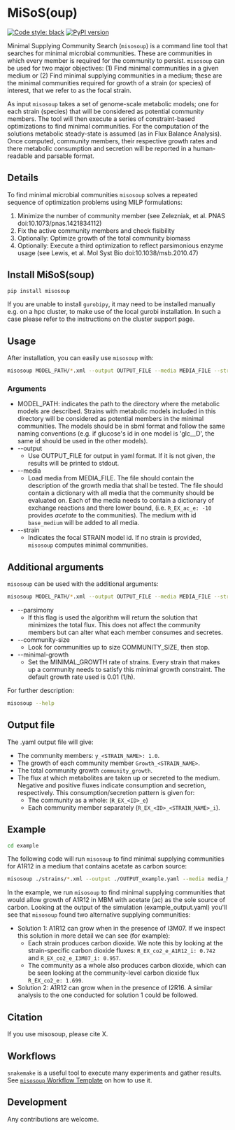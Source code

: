 # MiSoS(oup)

[![Code style: black](https://img.shields.io/badge/code%20style-black-000000.svg)](https://github.com/psf/black)
[![PyPI version](https://badge.fury.io/py/misosoup.svg)](https://badge.fury.io/py/misosoup)

Minimal Supplying Community Search (`misosoup`) is a command line tool that
searches for minimal microbial communities. These are communities in which every
member is required for the community to persist. `misosoup` can be used for two
major objectives: (1) Find minimal communities in a given medium or (2) Find
minimal supplying communities in a medium; these are the minimal communities
required for growth of a strain (or species) of interest, that we refer to as
the focal strain.

As input `misosoup` takes a set of genome-scale metabolic models; one for each
strain (species) that will be considered as potential community members. The
tool will then execute a series of constraint-based optimizations to find
minimal communities. For the computation of the solutions metabolic steady-state
is assumed (as in Flux Balance Analysis). Once computed, community members,
their respective growth rates and there metabolic consumption and secretion will
be reported in a human-readable and parsable format.

## Details

To find minimal microbial communities `misosoup` solves a repeated sequence of
optimization problems using MILP formulations:

1. Minimize the number of community member (see Zelezniak, et al. PNAS
   doi:10.1073/pnas.1421834112)
2. Fix the active community members and check fisibility
3. Optionally: Optimize growth of the total community biomass
4. Optionally: Execute a third optimization to reflect parsimonious enzyme usage
   (see Lewis, et al. Mol Syst Bio doi:10.1038/msb.2010.47)

## Install MiSoS(soup)

```bash
pip install misosoup
```

If you are unable to install `gurobipy`, it may need to be installed manually
e.g. on a hpc cluster, to make use of the local gurobi installation. In such
a case please refer to the instructions on the cluster support page.

## Usage

After installation, you can easily use `misosoup` with:

```bash
misosoup MODEL_PATH/*.xml --output OUTPUT_FILE --media MEDIA_FILE --strain STRAIN
```

### Arguments

* MODEL_PATH: indicates the path to the directory where the metabolic models are
  described. Strains with metabolic models included in this directory will be
  considered as potential members in the minimal communities. The models should
  be in sbml format and follow the same naming conventions (e.g. if glucose's id
  in one model is 'glc__D', the same id should be used in the other models).
* --output
  * Use OUTPUT_FILE for output in yaml format. If it is not given, the results
    will be printed to stdout.
* --media
  * Load media from MEDIA_FILE. The file should contain the description of the
    growth media that shall be tested. The file should contain a dictionary with
    all media that the community should be evaluated on. Each of the media needs
    to contain a dictionary of exchange reactions and there lower bound, (i.e.
    `R_EX_ac_e: -10` provides *acetate* to the communities). The medium with id
    `base_medium` will be added to all media.
* --strain
  * Indicates the focal STRAIN model id. If no strain is provided, `misosoup`
    computes minimal communities.

## Additional arguments

`misosoup` can be used with the additional arguments:

```bash
misosoup MODEL_PATH/*.xml --output OUTPUT_FILE --media MEDIA_FILE --strain STRAIN --parsimony --community-size COMMUNITY_SIZE --minimal-growth MINIMAL_GROWTH --exchange-format EXCHANGE_FORMAT --validate --log LOG
```

* --parsimony
  * If this flag is used the algorithm will return the solution that minimizes
    the total flux. This does not affect the community members but can alter
    what each member consumes and secretes.
* --community-size
  * Look for communities up to size COMMUNITY_SIZE, then stop.
* --minimal-growth
  * Set the MINIMAL_GROWTH rate of strains. Every strain that makes up a
    community needs to satisfy this minimal growth constraint. The default
    growth rate used is 0.01 (1/h).

For further description:

```bash
misosoup --help
```

## Output file

The .yaml output file will give:

* The community members: `y_<STRAIN_NAME>: 1.0`.
* The growth of each community member `Growth_<STRAIN_NAME>`.
* The total community growth `community_growth`.
* The flux at which metabolites are taken up or secreted to the medium. Negative
  and positive fluxes indicate consumption and secretion, respectively. This
  consumption/secretion pattern is given for:
  * The community as a whole: (`R_EX_<ID>_e`)
  * Each community member separately (`R_EX_<ID>_<STRAIN_NAME>_i`).

## Example

```bash
cd example
```

The following code will run `misosoup` to find minimal supplying communities for
A1R12 in a medium that contains acetate as carbon source:

```bash
misosoup ./strains/*.xml --output ./OUTPUT_example.yaml --media media_MBM_no_co2_hco3.yaml --strain A1R12 --parsimony
```

In the example, we run `misosoup` to find minimal supplying communities that
would allow growth of A1R12 in MBM with acetate (ac) as the sole source of
carbon. Looking at the output of the simulation (example_output.yaml) you'll see
that `misosoup` found two alternative supplying communities:

* Solution 1: A1R12 can grow when in the presence of I3M07. If we inspect this
  solution in more detail we can see (for example):
  * Each strain produces carbon dioxide. We note this by looking at the
    strain-specific carbon dioxide fluxes: `R_EX_co2_e_A1R12_i: 0.742` and
    `R_EX_co2_e_I3M07_i: 0.957`.
  * The community as a whole also produces carbon dioxide, which can be seen
    looking at the community-level carbon dioxide flux `R_EX_co2_e: 1.699`.
* Solution 2: A1R12 can grow when in the presence of I2R16. A similar analysis
  to the one conducted for solution 1 could be followed.

## Citation

If you use misosoup, please cite X.

## Workflows

`snakemake` is a useful tool to execute many experiments and gather results.
See [`misosoup` Workflow Template](https://gitlab.ethz.ch/ochsnern/misosoup_workflow_template)
on how to use it.

## Development

Any contributions are welcome.

